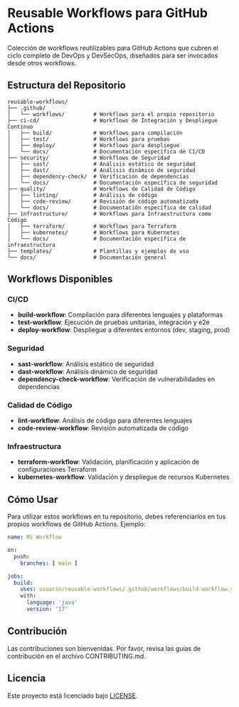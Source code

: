 # Reusable Workflows para GitHub Actions

Colección de workflows reutilizables para GitHub Actions que cubren el ciclo completo de DevOps y DevSecOps, diseñados para ser invocados desde otros workflows.

## Estructura del Repositorio

```
reusable-workflows/
├── .github/
│   └── workflows/         # Workflows para el propio repositorio
├── ci-cd/                 # Workflows de Integración y Despliegue Continuo
│   ├── build/             # Workflows para compilación
│   ├── test/              # Workflows para pruebas
│   ├── deploy/            # Workflows para despliegue
│   └── docs/              # Documentación específica de CI/CD
├── security/              # Workflows de Seguridad
│   ├── sast/              # Análisis estático de seguridad
│   ├── dast/              # Análisis dinámico de seguridad
│   ├── dependency-check/  # Verificación de dependencias
│   └── docs/              # Documentación específica de seguridad
├── quality/               # Workflows de Calidad de Código
│   ├── linting/           # Análisis de código
│   ├── code-review/       # Revisión de código automatizada
│   └── docs/              # Documentación específica de calidad
├── infrastructure/        # Workflows para Infraestructura como Código
│   ├── terraform/         # Workflows para Terraform
│   ├── kubernetes/        # Workflows para Kubernetes
│   └── docs/              # Documentación específica de infraestructura
├── templates/             # Plantillas y ejemplos de uso
└── docs/                  # Documentación general
```

## Workflows Disponibles

### CI/CD

- **build-workflow**: Compilación para diferentes lenguajes y plataformas
- **test-workflow**: Ejecución de pruebas unitarias, integración y e2e
- **deploy-workflow**: Despliegue a diferentes entornos (dev, staging, prod)

### Seguridad

- **sast-workflow**: Análisis estático de seguridad
- **dast-workflow**: Análisis dinámico de seguridad
- **dependency-check-workflow**: Verificación de vulnerabilidades en dependencias

### Calidad de Código

- **lint-workflow**: Análisis de código para diferentes lenguajes
- **code-review-workflow**: Revisión automatizada de código

### Infraestructura

- **terraform-workflow**: Validación, planificación y aplicación de configuraciones Terraform
- **kubernetes-workflow**: Validación y despliegue de recursos Kubernetes

## Cómo Usar

Para utilizar estos workflows en tu repositorio, debes referenciarlos en tus propios workflows de GitHub Actions. Ejemplo:

```yaml
name: Mi Workflow

on:
  push:
    branches: [ main ]

jobs:
  build:
    uses: usuario/reusable-workflows/.github/workflows/build-workflow.yml@main
    with:
      language: 'java'
      version: '17'
```

## Contribución

Las contribuciones son bienvenidas. Por favor, revisa las guías de contribución en el archivo CONTRIBUTING.md.

## Licencia

Este proyecto está licenciado bajo [LICENSE](LICENSE).
